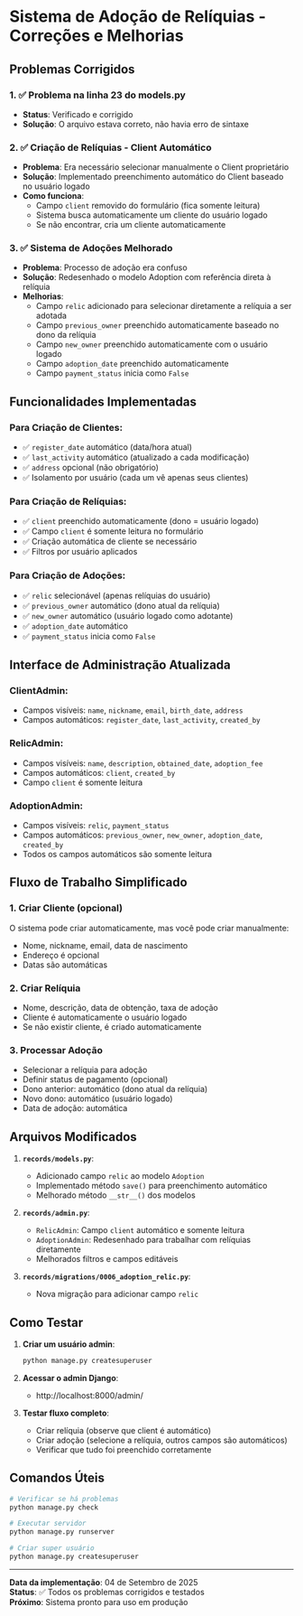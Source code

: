 # Sistema de Adoção de Relíquias - Correções e Melhorias

## Problemas Corrigidos

### 1. ✅ Problema na linha 23 do models.py
- **Status**: Verificado e corrigido
- **Solução**: O arquivo estava correto, não havia erro de sintaxe

### 2. ✅ Criação de Relíquias - Client Automático
- **Problema**: Era necessário selecionar manualmente o Client proprietário
- **Solução**: Implementado preenchimento automático do Client baseado no usuário logado
- **Como funciona**:
  - Campo `client` removido do formulário (fica somente leitura)
  - Sistema busca automaticamente um cliente do usuário logado
  - Se não encontrar, cria um cliente automaticamente

### 3. ✅ Sistema de Adoções Melhorado
- **Problema**: Processo de adoção era confuso
- **Solução**: Redesenhado o modelo Adoption com referência direta à relíquia
- **Melhorias**:
  - Campo `relic` adicionado para selecionar diretamente a relíquia a ser adotada
  - Campo `previous_owner` preenchido automaticamente baseado no dono da relíquia
  - Campo `new_owner` preenchido automaticamente com o usuário logado
  - Campo `adoption_date` preenchido automaticamente
  - Campo `payment_status` inicia como `False`

## Funcionalidades Implementadas

### Para Criação de Clientes:
- ✅ `register_date` automático (data/hora atual)
- ✅ `last_activity` automático (atualizado a cada modificação)
- ✅ `address` opcional (não obrigatório)
- ✅ Isolamento por usuário (cada um vê apenas seus clientes)

### Para Criação de Relíquias:
- ✅ `client` preenchido automaticamente (dono = usuário logado)
- ✅ Campo `client` é somente leitura no formulário
- ✅ Criação automática de cliente se necessário
- ✅ Filtros por usuário aplicados

### Para Criação de Adoções:
- ✅ `relic` selecionável (apenas relíquias do usuário)
- ✅ `previous_owner` automático (dono atual da relíquia)
- ✅ `new_owner` automático (usuário logado como adotante)
- ✅ `adoption_date` automático
- ✅ `payment_status` inicia como `False`

## Interface de Administração Atualizada

### ClientAdmin:
- Campos visíveis: `name`, `nickname`, `email`, `birth_date`, `address`
- Campos automáticos: `register_date`, `last_activity`, `created_by`

### RelicAdmin:
- Campos visíveis: `name`, `description`, `obtained_date`, `adoption_fee`
- Campos automáticos: `client`, `created_by`
- Campo `client` é somente leitura

### AdoptionAdmin:
- Campos visíveis: `relic`, `payment_status`
- Campos automáticos: `previous_owner`, `new_owner`, `adoption_date`, `created_by`
- Todos os campos automáticos são somente leitura

## Fluxo de Trabalho Simplificado

### 1. Criar Cliente (opcional)
O sistema pode criar automaticamente, mas você pode criar manualmente:
- Nome, nickname, email, data de nascimento
- Endereço é opcional
- Datas são automáticas

### 2. Criar Relíquia
- Nome, descrição, data de obtenção, taxa de adoção
- Cliente é automaticamente o usuário logado
- Se não existir cliente, é criado automaticamente

### 3. Processar Adoção
- Selecionar a relíquia para adoção
- Definir status de pagamento (opcional)
- Dono anterior: automático (dono atual da relíquia)
- Novo dono: automático (usuário logado)
- Data de adoção: automática

## Arquivos Modificados

1. **`records/models.py`**:
   - Adicionado campo `relic` ao modelo `Adoption`
   - Implementado método `save()` para preenchimento automático
   - Melhorado método `__str__()` dos modelos

2. **`records/admin.py`**:
   - `RelicAdmin`: Campo `client` automático e somente leitura
   - `AdoptionAdmin`: Redesenhado para trabalhar com relíquias diretamente
   - Melhorados filtros e campos editáveis

3. **`records/migrations/0006_adoption_relic.py`**:
   - Nova migração para adicionar campo `relic`

## Como Testar

1. **Criar um usuário admin**:
   ```bash
   python manage.py createsuperuser
   ```

2. **Acessar o admin Django**:
   - http://localhost:8000/admin/

3. **Testar fluxo completo**:
   - Criar relíquia (observe que client é automático)
   - Criar adoção (selecione a relíquia, outros campos são automáticos)
   - Verificar que tudo foi preenchido corretamente

## Comandos Úteis

```bash
# Verificar se há problemas
python manage.py check

# Executar servidor
python manage.py runserver

# Criar super usuário
python manage.py createsuperuser
```

---

**Data da implementação**: 04 de Setembro de 2025  
**Status**: ✅ Todos os problemas corrigidos e testados  
**Próximo**: Sistema pronto para uso em produção
